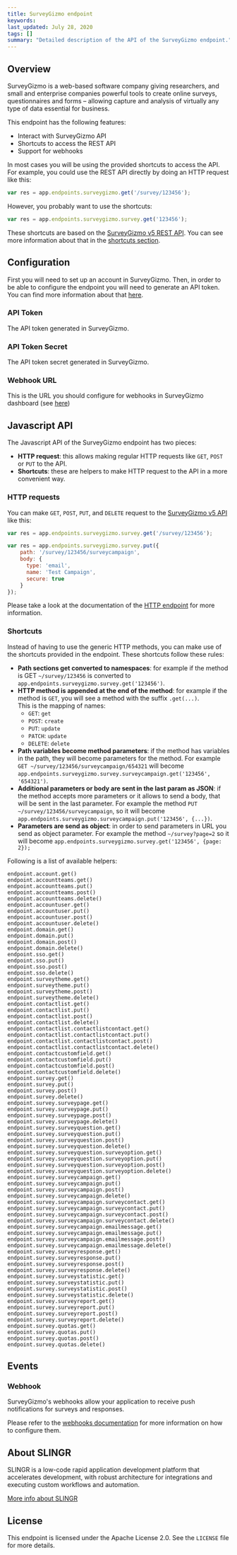 ```yaml
---
title: SurveyGizmo endpoint
keywords: 
last_updated: July 28, 2020
tags: []
summary: "Detailed description of the API of the SurveyGizmo endpoint."
---
```


## Overview

SurveyGizmo is a web-based software company giving researchers, and small and enterprise companies powerful tools to create online surveys, questionnaires and forms – allowing capture and analysis of virtually any type of data essential for business.

This endpoint has the following features:

- Interact with SurveyGizmo API
- Shortcuts to access the REST API
- Support for webhooks

In most cases you will be using the provided shortcuts to access the API. For example, you could use the REST API
directly by doing an HTTP request like this:

```js
var res = app.endpoints.surveygizmo.get('/survey/123456');
```

However, you probably want to use the shortcuts:

```js
var res = app.endpoints.surveygizmo.survey.get('123456');
```

These shortcuts are based on the [SurveyGizmo v5 REST API](https://apihelp.surveygizmo.com/help/version-5).
You can see more information about that in the [shortcuts section](#shortcuts).

## Configuration

First you will need to set up an account in SurveyGizmo. Then, in order to be able to configure the endpoint you will
need to generate an API token. You can find more information about that [here](https://apihelp.surveygizmo.com/help/authentication).

### API Token

The API token generated in SurveyGizmo.

### API Token Secret

The API token secret generated in SurveyGizmo.

### Webhook URL

This is the URL you should configure for webhooks in SurveyGizmo dashboard (see [here](https://help.surveygizmo.com/help/account-webhooks)) 

## Javascript API

The Javascript API of the SurveyGizmo endpoint has two pieces:

- **HTTP request**: this allows making regular HTTP requests like `GET`, `POST` or `PUT` to the API.
- **Shortcuts**: these are helpers to make HTTP request to the API in a more convenient way.

### HTTP requests

You can make `GET`, `POST`, `PUT`, and `DELETE` request to the 
[SurveyGizmo v5 API](https://apihelp.surveygizmo.com/help/version-5) like this:

```js
var res = app.endpoints.surveygizmo.survey.get('/survey/123456');

var res = app.endpoints.surveygizmo.survey.put({
    path: '/survey/123456/surveycampaign',
    body: {
      type: 'email',
      name: 'Test Campaign',
      secure: true
    }
});
```

Please take a look at the documentation of the [HTTP endpoint]({{site.baseurl}}/endpoints_http.html#javascript-api)
for more information.

### Shortcuts

Instead of having to use the generic HTTP methods, you can make use of the shortcuts provided in the endpoint. These
shortcuts follow these rules:

- **Path sections get converted to namespaces**: for example if the method is GET `~/survey/123456` is converted to 
    `app.endpoints.surveygizmo.survey.get('123456')`. 
- **HTTP method is appended at the end of the method**: for example if the method is `GET`, you will see a method with 
  the suffix `.get(...)`.  
  This is the mapping of names:
  - `GET`: `get`
  - `POST`: `create`
  - `PUT`: `update`
  - `PATCH`: `update`
  - `DELETE`: `delete`
- **Path variables become method parameters**: if the method has variables in the path, they will become parameters for 
  the method. For example `GET ~/survey/123456/surveycampaign/654321` will become 
  `app.endpoints.surveygizmo.survey.surveycampaign.get('123456', '654321')`.
- **Additional parameters or body are sent in the last param as JSON**: if the method accepts more parameters or it 
  allows to send a body, that will be sent in the last parameter. For example the method `PUT ~/survey/123456/surveycampaign`, 
  so it will become `app.endpoints.surveygizmo.surveycampaign.put('123456', {...})`.
- **Parameters are send as object**: in order to send parameters in URL you send as object parameter. For example the 
  method `~/survey?page=2` so it will become `app.endpoints.surveygizmo.survey.get('123456', {page: 2});`
  
Following is a list of available helpers:

    endpoint.account.get()
    endpoint.accountteams.get()
    endpoint.accountteams.put()
    endpoint.accountteams.post()
    endpoint.accountteams.delete()
    endpoint.accountuser.get()
    endpoint.accountuser.put()
    endpoint.accountuser.post()
    endpoint.accountuser.delete()
    endpoint.domain.get()
    endpoint.domain.put()
    endpoint.domain.post()
    endpoint.domain.delete()
    endpoint.sso.get()
    endpoint.sso.put()
    endpoint.sso.post()
    endpoint.sso.delete()
    endpoint.surveytheme.get()
    endpoint.surveytheme.put()
    endpoint.surveytheme.post()
    endpoint.surveytheme.delete()
    endpoint.contactlist.get()
    endpoint.contactlist.put()
    endpoint.contactlist.post()
    endpoint.contactlist.delete()
    endpoint.contactlist.contactlistcontact.get()
    endpoint.contactlist.contactlistcontact.put()
    endpoint.contactlist.contactlistcontact.post()
    endpoint.contactlist.contactlistcontact.delete()
    endpoint.contactcustomfield.get()
    endpoint.contactcustomfield.put()
    endpoint.contactcustomfield.post()
    endpoint.contactcustomfield.delete()
    endpoint.survey.get()
    endpoint.survey.put()
    endpoint.survey.post()
    endpoint.survey.delete()
    endpoint.survey.surveypage.get()
    endpoint.survey.surveypage.put()
    endpoint.survey.surveypage.post()
    endpoint.survey.surveypage.delete()
    endpoint.survey.surveyquestion.get()
    endpoint.survey.surveyquestion.put()
    endpoint.survey.surveyquestion.post()
    endpoint.survey.surveyquestion.delete()
    endpoint.survey.surveyquestion.surveyoption.get()
    endpoint.survey.surveyquestion.surveyoption.put()
    endpoint.survey.surveyquestion.surveyoption.post()
    endpoint.survey.surveyquestion.surveyoption.delete()
    endpoint.survey.surveycampaign.get()
    endpoint.survey.surveycampaign.put()
    endpoint.survey.surveycampaign.post()
    endpoint.survey.surveycampaign.delete()
    endpoint.survey.surveycampaign.surveycontact.get()
    endpoint.survey.surveycampaign.surveycontact.put()
    endpoint.survey.surveycampaign.surveycontact.post()
    endpoint.survey.surveycampaign.surveycontact.delete()
    endpoint.survey.surveycampaign.emailmessage.get()
    endpoint.survey.surveycampaign.emailmessage.put()
    endpoint.survey.surveycampaign.emailmessage.post()
    endpoint.survey.surveycampaign.emailmessage.delete()
    endpoint.survey.surveyresponse.get()
    endpoint.survey.surveyresponse.put()
    endpoint.survey.surveyresponse.post()
    endpoint.survey.surveyresponse.delete()
    endpoint.survey.surveystatistic.get()
    endpoint.survey.surveystatistic.put()
    endpoint.survey.surveystatistic.post()
    endpoint.survey.surveystatistic.delete()
    endpoint.survey.surveyreport.get()
    endpoint.survey.surveyreport.put()
    endpoint.survey.surveyreport.post()
    endpoint.survey.surveyreport.delete()
    endpoint.survey.quotas.get()
    endpoint.survey.quotas.put()
    endpoint.survey.quotas.post()
    endpoint.survey.quotas.delete()

## Events

### Webhook

SurveyGizmo's webhooks allow your application to receive push notifications for surveys and responses.

Please refer to the [webhooks documentation](https://help.surveygizmo.com/help/account-webhooks) for more information on how to configure them.

## About SLINGR

SLINGR is a low-code rapid application development platform that accelerates development, with robust architecture for integrations and executing custom workflows and automation.

[More info about SLINGR](https://slingr.io)

## License

This endpoint is licensed under the Apache License 2.0. See the `LICENSE` file for more details.
